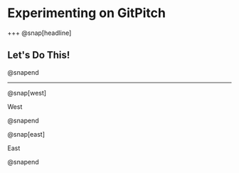 # Experimenting on GitPitch

+++
@snap[headline]

## Let's Do This!

@snapend

---

@snap[west]

West

@snapend

@snap[east]

East

@snapend
